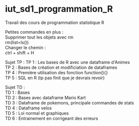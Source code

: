 # iut_sd1_programmation_R
Travail des cours de programmation statistique R<br>

Petites commandes en plus :<br>
Supprimer tout les objets avec rm<br>
rm(list=ls())<br>
Changer le chemin :<br>
ctrl + shift + H <br>

Sujet TP :
TP 1 : Les bases de R avec une dataframe d'Animes <br>
TP 2 : Bases de création et modificiation de dataframes <br>
TP 4 : Première utilisation des fonction function(){} <br>
TP 5 : SQL en R (tp pas finit que je devrais revoir) <br>

Sujet TD : <br>
TD 1 : Bases <br>
TD 2 : Bases avec dataframe Mario Kart <br>
TD 3 : Dataframe de pokemons, principale commandes de stats <br>
TD 4 : Dataframe velos <br>
TD 5 : Loi normal et graphiques <br>
TD 6 : Entrainement en corrigeant des erreurs <br>
